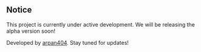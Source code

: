 ## Notice

This project is currently under active development. We will be releasing the alpha version soon!

Developed by [arpan404](https://github.com/arpan404). Stay tuned for updates!

